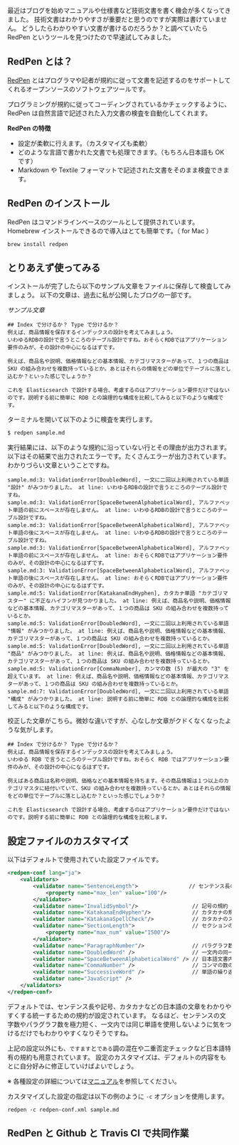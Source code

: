 最近はブログを始めマニュアルや仕様書など技術文書を書く機会が多くなってきました。
技術文書はわかりやすさが重要だと思うのですが実際は書けていません。
どうしたらわかりやすい文書が書けるのだろうか？と調べていたら RedPen というツールを見つけたので早速試してみました。


## RedPen とは？
[RedPen](http://redpen.cc/) とはプログラマや記者が規約に従って文書を記述するのをサポートしてくれるオープンソースのソフトウェアツールです。

プログラミングが規約に従ってコーディングされているかチェックするように、RedPen は自然言語で記述された入力文書の検査を自動化してくれます。

**RedPen の特徴**

* 設定が柔軟に行えます。（カスタマイズも柔軟）
* どのような言語で書かれた文書でも処理できます。（もちろん日本語も OK です）
* Markdown や Textile フォーマットで記述された文書をそのまま検査できます。

## RedPen のインストール
RedPen はコマンドラインベースのツールとして提供されています。
Homebrew インストールできるので導入はとても簡単です。（ for Mac ）

```
brew install redpen
```

## とりあえず使ってみる
インストールが完了したら以下のサンプル文章をファイルに保存して検査してみましょう。
以下の文章は、過去に私が公開したブログの一部です。

_サンプル文章_

```
## Index で分けるか？ Type で分けるか？
例えば、商品情報を保存するインデックスの設計を考えてみましょう。
いわゆるRDBの設計で言うところのテーブル設計ですね。おそらくRDBではアプリケーション要件のみが、その設計の中心になるはずです。

例えば、商品名や説明、価格情報などの基本情報、カテゴリマスターがあって、１つの商品は SKU の組み合わせを複数持っているとか。あとはそれらの情報をどの単位でテーブルに落とし込むか？といった感じでしょうか？

これを Elasticsearch で設計する場合、考慮するのはアプリケーション要件だけではないのです。説明する前に簡単に RDB との論理的な構成を比較してみると以下のような構成です。
```

ターミナルを開いて以下のように検査を実行します。

```sh
$ redpen sample.md
```

実行結果には、以下のような規約に沿っていない行とその理由が出力されます。
以下はその結果で出力されたエラーです。たくさんエラーが出力されています。わかりづらい文章ということですね。

```
sample.md:3: ValidationError[DoubledWord], 一文に二回以上利用されている単語 "設計" がみつかりました。 at line: いわゆるRDBの設計で言うところのテーブル設計ですね。
sample.md:3: ValidationError[SpaceBetweenAlphabeticalWord], アルファベット単語の前にスペースが存在しません。 at line: いわゆるRDBの設計で言うところのテーブル設計ですね。
sample.md:3: ValidationError[SpaceBetweenAlphabeticalWord], アルファベット単語の後にスペースが存在しません。 at line: いわゆるRDBの設計で言うところのテーブル設計ですね。
sample.md:3: ValidationError[SpaceBetweenAlphabeticalWord], アルファベット単語の前にスペースが存在しません。 at line: おそらくRDBではアプリケーション要件のみが、その設計の中心になるはずです。
sample.md:3: ValidationError[SpaceBetweenAlphabeticalWord], アルファベット単語の後にスペースが存在しません。 at line: おそらくRDBではアプリケーション要件のみが、その設計の中心になるはずです。
sample.md:5: ValidationError[KatakanaEndHyphen], カタカナ単語 "カテゴリマスター" に不正なハイフンが見つかりました。 at line: 例えば、商品名や説明、価格情報などの基本情報、カテゴリマスターがあって、１つの商品は SKU の組み合わせを複数持っているとか。
sample.md:5: ValidationError[DoubledWord], 一文に二回以上利用されている単語 "情報" がみつかりました。 at line: 例えば、商品名や説明、価格情報などの基本情報、カテゴリマスターがあって、１つの商品は SKU の組み合わせを複数持っているとか。
sample.md:5: ValidationError[DoubledWord], 一文に二回以上利用されている単語 "商品" がみつかりました。 at line: 例えば、商品名や説明、価格情報などの基本情報、カテゴリマスターがあって、１つの商品は SKU の組み合わせを複数持っているとか。
sample.md:5: ValidationError[CommaNumber], カンマの数 (5) が最大の "3" を超えています。 at line: 例えば、商品名や説明、価格情報などの基本情報、カテゴリマスターがあって、１つの商品は SKU の組み合わせを複数持っているとか。
sample.md:7: ValidationError[DoubledWord], 一文に二回以上利用されている単語 "構成" がみつかりました。 at line: 説明する前に簡単に RDB との論理的な構成を比較してみると以下のような構成です。
```

校正した文章がこちら。微妙な違いですが、心なしか文章がクドくなくなったような気がします。

```
## Index で分けるか？ Type で分けるか？
例えば、商品情報を保存するインデックスの設計を考えてみましょう。
いわゆる RDB で言うところのテーブル設計ですね。おそらく RDB ではアプリケーション要件のみが、その設計の中心になるはずです。

例えばある商品は名称や説明、価格などの基本情報を持ちます。その商品情報は１つ以上のカテゴリマスタに紐付いていて、SKU の組み合わせを複数持っているとか。あとはそれらの情報をどの単位でテーブルに落とし込むか？といった感じでしょうか？

これを Elasticsearch で設計する場合、考慮するのはアプリケーション要件だけではないのです。説明する前に簡単に RDB との論理的な構成を比較します。
```

## 設定ファイルのカスタマイズ
以下はデフォルトで使用されていた設定ファイルです。

```xml
<redpen-conf lang="ja">
    <validators>
        <validator name="SentenceLength">                // センテンス長の規約
            <property name="max_len" value="100"/>
        </validator>
        <validator name="InvalidSymbol"/>                 // 記号の規約
        <validator name="KatakanaEndHyphen"/>             // カタカナの規約
        <validator name="KatakanaSpellCheck"/>            // カタカナのスペルチェック
        <validator name="SectionLength">                  // セクションの規約
            <property name="max_num" value="1500"/>
        </validator>
        <validator name="ParagraphNumber"/>               // パラグラフ数の規約
        <validator name="DoubledWord" />                  // 一文内の同一単語の規約
        <validator name="SpaceBetweenAlphabeticalWord" /> // 日本語文書内のアルファベットの規約
        <validator name="CommaNumber" />                  // コンマの数の規約
        <validator name="SuccessiveWord" />               // 単語の繰り返し規約
        <validator name="JavaScript" />
    </validators>
</redpen-conf>
```

デフォルトでは、センテンス長や記号、カタカナなどの日本語の文章をわかりやすくする統一するための規約が設定されています。
なるほど、センテンスの文字数やパラグラフ数を極力短く、一文内では同じ単語を使用しないように気をつけるだけでもわかりやすくなりそうですね。

上記の設定以外にも、``ですます``と``である``調の混在や二重否定チェックなど日本語特有の規約も用意されています。
設定のカスタマイズは、デフォルトの内容をもとに自分好みに修正していけばよいでしょう。

※ 各種設定の詳細については[マニュアル](http://redpen.cc/docs/latest/index_ja.html)を参照してください。

カスタマイズした設定の指定は以下の例のように ``-c`` オプションを使用します。

```
redpen -c redpen-conf.xml sample.md
```

## RedPen と Github と Travis CI で共同作業

